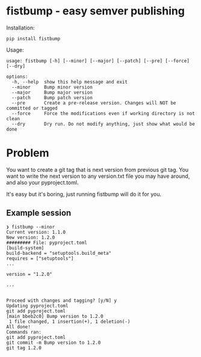 # fistbump - easy semver publishing

Installation:

```
pip install fistbump
```

Usage:

```
usage: fistbump [-h] [--minor] [--major] [--patch] [--pre] [--force] [--dry]

options:
  -h, --help  show this help message and exit
  --minor     Bump minor version
  --major     Bump major version
  --patch     Bump patch version
  --pre       Create a pre-release version. Changes will NOT be committed or tagged
  --force     Force the modifications even if working directory is not clean
  --dry       Dry run. Do not modify anything, just show what would be done
```

# Problem

You want to create a git tag that is next version from previous git tag. You want to write the next version to any version.txt file you may have around, and also your pyproject.toml.

It's easy but it's boring, just running fistbump will do it for you.

## Example session

```
❯ fistbump --minor
Current version: 1.1.0
New version: 1.2.0
######### File: pyproject.toml
[build-system]
build-backend = "setuptools.build_meta"
requires = ["setuptools"]
...

version = "1.2.0"

...


Proceed with changes and tagging? [y/N] y
Updating pyproject.toml
git add pyproject.toml
[main bbeb2c0] Bump version to 1.2.0
 1 file changed, 1 insertion(+), 1 deletion(-)
All done!
Commands ran:
git add pyproject.toml
git commit -m Bump version to 1.2.0
git tag 1.2.0
```
